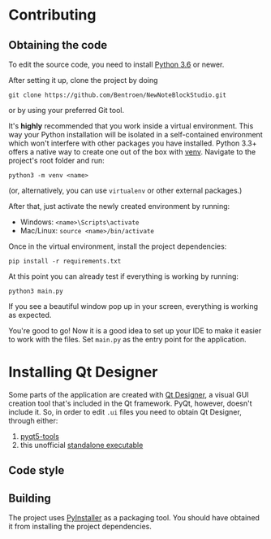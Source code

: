 # Contributing

## Obtaining the code

To edit the source code, you need to install [Python 3.6](https://www.python.org/downloads/) or newer.

After setting it up, clone the project by doing

    git clone https://github.com/Bentroen/NewNoteBlockStudio.git

or by using your preferred Git tool.

It's **highly** recommended that you work inside a virtual environment. This way your Python installation will be isolated in a self-contained environment which won't interfere with other packages you have installed.
Python 3.3+ offers a native way to create one out of the box with [venv](https://docs.python.org/3/library/venv.html). Navigate to the project's root folder and run:

    python3 -m venv <name>

(or, alternatively, you can use `virtualenv` or other external packages.)

After that, just activate the newly created environment by running:
* Windows: `<name>\Scripts\activate`
* Mac/Linux: `source <name>/bin/activate`

Once in the virtual environment, install the project dependencies:

    pip install -r requirements.txt

At this point you can already test if everything is working by running:

    python3 main.py
    
If you see a beautiful window pop up in your screen, everything is working as expected.

You're good to go! Now it is a good idea to set up your IDE to make it easier to work with the files. Set `main.py` as the entry point for the application.

# Installing Qt Designer

Some parts of the application are created with [Qt Designer](https://doc.qt.io/qt-5/qtdesigner-manual.html), a visual GUI creation tool that's included in the Qt framework. PyQt, however, doesn't include it. So, in order to edit `.ui` files you need to obtain Qt Designer, through either:
1. [pyqt5-tools](https://pypi.org/project/pyqt5-tools/)
1. this unofficial [standalone executable](https://build-system.fman.io/qt-designer-download)

## Code style

## Building

The project uses [PyInstaller](https://www.pyinstaller.org/) as a packaging tool. You should have obtained it from installing the project dependencies.
